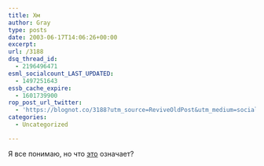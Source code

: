 ```yaml
---
title: Хм
author: Gray
type: posts
date: 2003-06-17T14:06:26+00:00
excerpt:
url: /3188
dsq_thread_id:
  - 2196496471
esml_socialcount_LAST_UPDATED:
  - 1497251643
essb_cache_expire:
  - 1601739900
rop_post_url_twitter:
  - 'https://blognot.co/3188?utm_source=ReviveOldPost&utm_medium=social&utm_campaign=ReviveOldPost'
categories:
  - Uncategorized

---
```








Я все понимаю, но что <a href="http://www.searchengines.ru/cgi-bin/blog/mt-comments.cgi?entry_id=1002" target="_blank">это</a> означает?